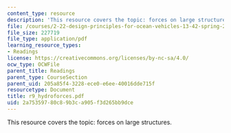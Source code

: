 ```yaml
---
content_type: resource
description: 'This resource covers the topic: forces on large structures.'
file: /courses/2-22-design-principles-for-ocean-vehicles-13-42-spring-2005/2a75359780c89b3ca905f3d265bb9dce_r9_hydroforces.pdf
file_size: 227719
file_type: application/pdf
learning_resource_types:
- Readings
license: https://creativecommons.org/licenses/by-nc-sa/4.0/
ocw_type: OCWFile
parent_title: Readings
parent_type: CourseSection
parent_uid: 205a85f4-3228-ece0-e6ee-40016dde715f
resourcetype: Document
title: r9_hydroforces.pdf
uid: 2a753597-80c8-9b3c-a905-f3d265bb9dce
---
```

This resource covers the topic: forces on large structures.